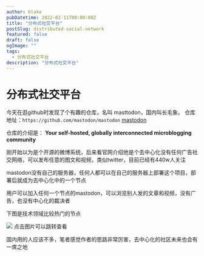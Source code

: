 ```yaml
---
author: blake
pubDatetime: 2022-02-11T00:00:00Z
title: "分布式社交平台"
postSlug: distributed-social-network
featured: false
draft: false
ogImage: ""
tags:
  - 分布式社交平台
description: "分布式社交平台"
---
```


# 分布式社交平台

今天在逛github时发现了个有趣的仓库，名叫 masttodon，国内叫长毛象。
仓库地址：`https://github.com/mastodon/mastodon`
[mastodon](<![](https://s2.loli.net/2022/02/11/7NgblKxA5P6VJWC.gif)>)

仓库的介绍是：
**Your self-hosted, globally interconnected microblogging community**

刚开始以为是个开源的微博系统，后来看官网介绍他是个去中心化没有任何广告社交网络，可以发布任意的图文和视频，类似twitter，目前已经有440w人关注

mastodon没有自己的服务器，任何人都可以在自己的服务器上部署这个项目，部署后就成为去中心化中的一个节点

用户可以加入任何一个节点的mastodon，可以浏览别人发的文章和视频，没有广告，也没有中心化的裁决者

下图是技术领域比较热门的节点

[![](https://s2.loli.net/2022/02/11/Go8yJebYfO6R57P.png)](https://joinmastodon.org/communities/general)
点击图片可以跳转查看

国内用的人应该不多，笔者感觉作者的思路非常厉害，去中心化的社区未来也会有一席之地
